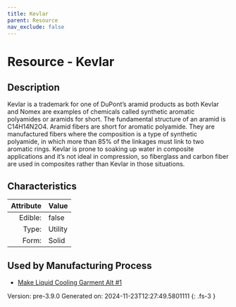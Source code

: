 ```yaml
---
title: Kevlar
parent: Resource
nav_exclude: false
---
```

# Resource - Kevlar

## Description
 Kevlar is a trademark for one of DuPont’s &#10;&#9;&#9;aramid products as both Kevlar and Nomex are examples of chemicals called synthetic aromatic&#10;&#9;&#9;polyamides or aramids for short. The fundamental structure of an aramid is C14H14N2O4.&#10;&#9;&#9;Aramid fibers are short for aromatic polyamide. They are manufactured fibers where the &#10;&#9;&#9;composition is a type of synthetic polyamide, in which more than 85% of the linkages must &#10;&#9;&#9;link to two aromatic rings. Kevlar is prone to soaking up water in composite applications &#10;&#9;&#9;and it’s not ideal in compression, so fiberglass and carbon fiber are used in composites &#10;&#9;&#9;rather than Kevlar in those situations.

## Characteristics

| Attribute      | Value |
|--------:|:------|
|Edible:|false|
|Type:|Utility|
|Form:|Solid|
 

## Used by Manufacturing Process

- [Make Liquid Cooling Garment Alt #1](../process/make-liquid-cooling-garment-alt--1.html)


    

Version: pre-3.9.0 Generated on: 2024-11-23T12:27:49.5801111
{: .fs-3 }
